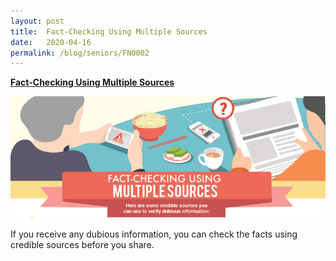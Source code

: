 ```yaml
---
layout: post
title:  Fact-Checking Using Multiple Sources
date:   2020-04-16
permalink: /blog/seniors/FN0002
---
```


[**Fact-Checking Using Multiple Sources**](/infographic/Multiple-Sources-English_revised.pdf)

![Fact checking using multiple sources](../../../images/Multiple-Sources-Header.png)

If you receive any dubious information, you can check the facts using credible sources before you share.


